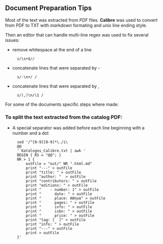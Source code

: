 ## Document Preparation Tips

Most of the text was extracted from *PDF* files. **Calibre** was used to convert from PDF to TXT with *markdown* formating and *unix* line ending style.

Then an editor that can handle multi-line regex was used to fix several issues:

* remove whitespace at the end of a line

        s/\s+$//

* concatenate lines that were separated by -

        s/-\n+/ /

* concatenate lines that were separated by ,

        s/(,)\n/\1 /


For some of the documents specific steps where made:

### To split the text extracted from the catalog PDF:
* A special separator was added before each line beginning with a number and a dot

        sed '/^[0-9][0-9]*\./i\
        @@
        ' Katalogos_Calibre.txt | awk '
        BEGIN { RS = "@@"; } 
        NR > 1 {
            outFile = "out/" NR ".html.md"
            print "---" > outFile 
            print "title: " > outFile
            print "author: "  > outFile
            print "contributors: " > outFile
            print "editions: " > outFile 
            print "    - number: 1" > outFile 
            print "      date: " > outFile 
            print "      place: Αθήνα" > outFile 
            print "      pages: " > outFile 
            print "      info: " > outFile 
            print "      isbn: " > outFile 
            print "      price: " > outFile 
            print "tag: [  ]" > outFile     
            print "info: " > outFile
            print "---" > outFile 
            print > outFile 
        }'

